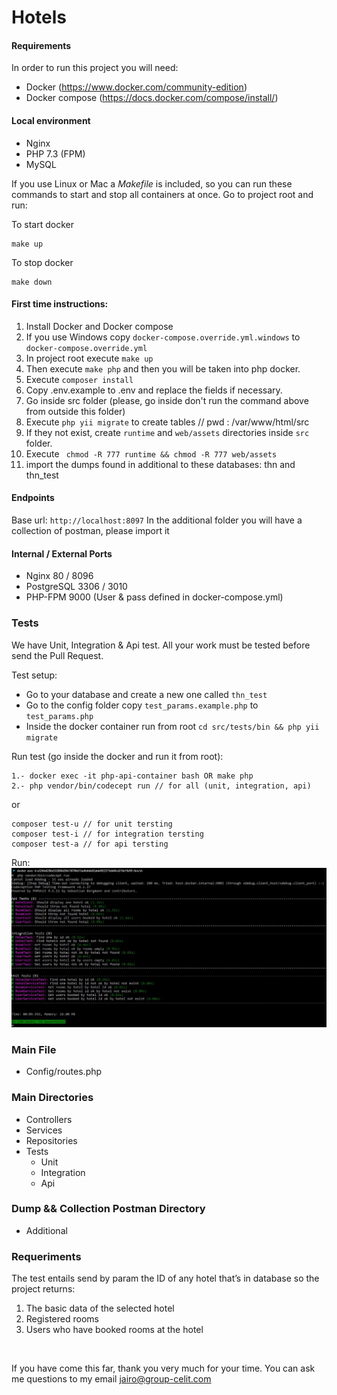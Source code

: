# Hotels

#### Requirements
In order to run this project you will need:

* Docker (https://www.docker.com/community-edition)
* Docker compose (https://docs.docker.com/compose/install/)

#### Local environment

* Nginx
* PHP 7.3 (FPM)
* MySQL

If you use Linux or Mac a *Makefile* is included, so you can run these commands to start and stop all containers at once.
Go to project root and run:

To start docker
```
make up
```

To stop docker
```
make down
```

#### First time instructions:

1) Install Docker and Docker compose
2) If you use Windows copy ``` docker-compose.override.yml.windows ``` to ``` docker-compose.override.yml ```
3) In project root execute ``` make up ```  
4) Then execute ``` make php ``` and then you will be taken into php docker.
5) Execute ``` composer install ```
6) Copy .env.example to .env and replace the fields if necessary.
7) Go inside src folder (please, go inside don't run the command above from outside this folder)
8) Execute ``` php yii migrate ``` to create tables // pwd : /var/www/html/src
9) If they not exist, create ```runtime``` and ```web/assets``` directories inside ```src``` folder.
10) Execute ``` chmod -R 777 runtime && chmod -R 777 web/assets``` 
11) import the dumps found in additional to these databases: thn and thn_test

#### Endpoints
Base url: ``` http://localhost:8097 ```
In the additional folder you will have a collection of postman, please import it

#### Internal / External Ports
* Nginx 80 / 8096
* PostgreSQL 3306 / 3010
* PHP-FPM 9000
(User & pass defined in docker-compose.yml)

### Tests
We have Unit, Integration & Api test. All your work must be tested before send the Pull Request.

Test setup:

* Go to your database and create a new one called ```thn_test```
* Go to the config folder copy ```test_params.example.php``` to ```test_params.php```
* Inside the docker container run from root ```cd src/tests/bin && php yii migrate```


Run test (go inside the docker and run it from root):
```
1.- docker exec -it php-api-container bash OR make php
2.- php vendor/bin/codecept run // for all (unit, integration, api)
```
or
```
composer test-u // for unit tersting
composer test-i // for integration tersting
composer test-a // for api tersting
```

Run:
![Tests](additional/tests-ok.jpg?raw=true)

### Main File
* Config/routes.php

### Main Directories
* Controllers
* Services
* Repositories
* Tests
    * Unit
    * Integration
    * Api
    
### Dump && Collection Postman Directory
* Additional


### Requeriments
The test entails send by param the ID of any hotel that’s in database so the project returns:
1. The basic data of the selected hotel
2. Registered rooms
3. Users who have booked rooms at the hotel

<br>

If you have come this far, thank you very much for your time.
You can ask me questions to my email jairo@group-celit.com